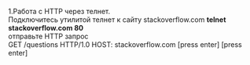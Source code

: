 1.Работа c HTTP через телнет.<br>
Подключитесь утилитой телнет к сайту stackoverflow.com **telnet stackoverflow.com 80**<br>
отправьте HTTP запрос<br>
	GET /questions HTTP/1.0
	HOST: stackoverflow.com
	[press enter]
	[press enter]

